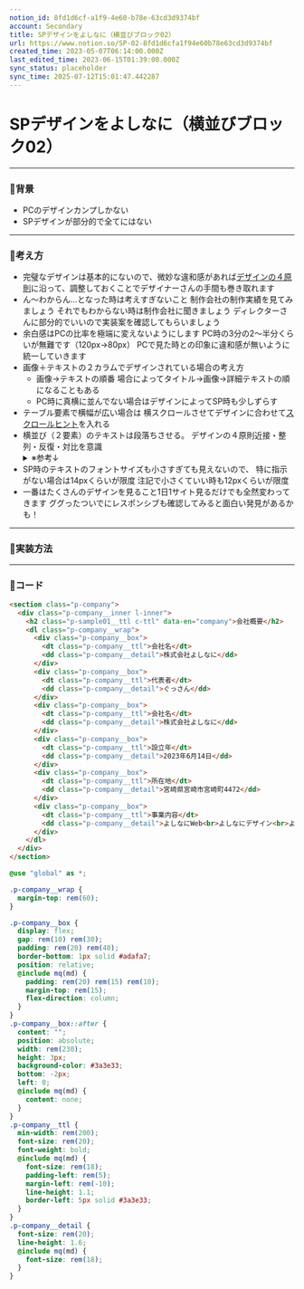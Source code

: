 ```yaml
---
notion_id: 8fd1d6cf-a1f9-4e60-b78e-63cd3d9374bf
account: Secondary
title: SPデザインをよしなに（横並びブロック02）
url: https://www.notion.so/SP-02-8fd1d6cfa1f94e60b78e63cd3d9374bf
created_time: 2023-05-07T06:14:00.000Z
last_edited_time: 2023-06-15T01:39:00.000Z
sync_status: placeholder
sync_time: 2025-07-12T15:01:47.442287
---
```

# SPデザインをよしなに（横並びブロック02）

---
### 🔹背景
- PCのデザインカンプしかない
- SPデザインが部分的で全てにはない
---
### 🔹考え方
- 完璧なデザインは基本的にないので、微妙な違和感があれば[デザインの４原則](https://designpartner.jp/principle/#:~:text=%E3%80%8C%E3%83%87%E3%82%B6%E3%82%A4%E3%83%B3%E3%81%AE4%E5%8E%9F%E5%89%87%E3%80%8D%E3%81%AF,%E3%82%B7%E3%83%BC%E3%83%B3%E3%81%A7%E3%82%82%E5%BD%B9%E7%AB%8B%E3%81%A4%E3%81%A7%E3%81%97%E3%82%87%E3%81%86%E3%80%82)に沿って、調整しておくことでデザイナーさんの手間も巻き取れます
- ん〜わからん…となった時は考えすぎないこと
制作会社の制作実績を見てみましょう
それでもわからない時は制作会社に聞きましょう
ディレクターさんに部分的でいいので実装案を確認してもらいましょう
- 余白感はPCの比率を極端に変えないようにします
PC時の3分の2〜半分くらいが無難です（120px→80px）
PCで見た時との印象に違和感が無いように統一していきます
- 画像＋テキストの２カラムでデザインされている場合の考え方
  - 画像→テキストの順番
場合によってタイトル→画像→詳細テキストの順になることもある
  - PC時に真横に並んでない場合はデザインによってSP時も少しずらす
- テーブル要素で横幅が広い場合は
横スクロールさせてデザインに合わせて[スクロールヒント](/6110a9854b364f17a37e6f0a4c866bf5)を入れる
- 横並び（２要素）のテキストは段落ちさせる。
デザインの４原則近接・整列・反復・対比を意識
  <details>
  <summary>※参考↓</summary>
  </details>
- SP時のテキストのフォントサイズも小さすぎても見えないので、
特に指示がない場合は14pxくらいが限度
注記で小さくていい時も12pxくらいが限度
- 一番はたくさんのデザインを見ること1日1サイト見るだけでも全然変わってきます
ググったついでにレスポンシブも確認してみると面白い発見があるかも！
---
### 🔹実装方法
---
### 🔹コード
```html
<section class="p-company">
  <div class="p-company__inner l-inner">
    <h2 class="p-sample01__ttl c-ttl" data-en="company">会社概要</h2>
    <dl class="p-company__wrap">
      <div class="p-company__box">
        <dt class="p-company__ttl">会社名</dt>
        <dd class="p-company__detail">株式会社よしなに</dd>
      </div>
      <div class="p-company__box">
        <dt class="p-company__ttl">代表者</dt>
        <dd class="p-company__detail">ぐっさん</dd>
      </div>
      <div class="p-company__box">
        <dt class="p-company__ttl">会社名</dt>
        <dd class="p-company__detail">株式会社よしなに</dd>
      </div>
      <div class="p-company__box">
        <dt class="p-company__ttl">設立年</dt>
        <dd class="p-company__detail">2023年6月14日</dd>
      </div>
      <div class="p-company__box">
        <dt class="p-company__ttl">所在地</dt>
        <dd class="p-company__detail">宮崎県宮崎市宮崎町4472</dd>
      </div>
      <div class="p-company__box">
        <dt class="p-company__ttl">事業内容</dt>
        <dd class="p-company__detail">よしなにWeb<br>よしなにデザイン<br>よしなに対応<br>フルコミット制作</dd>
      </div>
    </dl>
  </div>
</section>
```
```scss
@use "global" as *;

.p-company__wrap {
  margin-top: rem(60);
}

.p-company__box {
  display: flex;
  gap: rem(10) rem(30);
  padding: rem(20) rem(40);
  border-bottom: 1px solid #adafa7;
  position: relative;
  @include mq(md) {
    padding: rem(20) rem(15) rem(10);
    margin-top: rem(15);
    flex-direction: column;
  }
}
.p-company__box::after {
  content: "";
  position: absolute;
  width: rem(230);
  height: 3px;
  background-color: #3a3e33;
  bottom: -2px;
  left: 0;
  @include mq(md) {
    content: none;
  }
}
.p-company__ttl {
  min-width: rem(200);
  font-size: rem(20);
  font-weight: bold;
  @include mq(md) {
    font-size: rem(18);
    padding-left: rem(5);
    margin-left: rem(-10);
    line-height: 1.1;
    border-left: 5px solid #3a3e33;
  }
}
.p-company__detail {
  font-size: rem(20);
  line-height: 1.6;
  @include mq(md) {
    font-size: rem(18);
  }
}
```